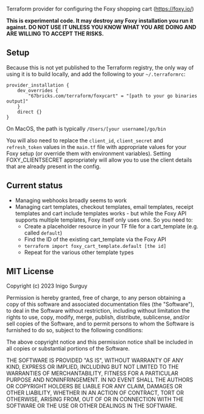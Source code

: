 Terraform provider for configuring the Foxy shopping cart (https://foxy.io/)

__This is experimental code. It may destroy any Foxy installation you run it against. DO NOT USE IT 
UNLESS YOU KNOW WHAT YOU ARE DOING AND ARE WILLING TO ACCEPT THE RISKS.__

## Setup

Because this is not yet published to the Terraform registry, the only way of using it is to 
build locally, and add the following to your `~/.terraformrc`:

```
provider_installation {
    dev_overrides {
        "67bricks.com/terraform/foxycart" = "[path to your go binaries output]"
    }
    direct {}
}
```

On MacOS, the path is typically `/Users/[your username]/go/bin`

You will also need to replace the `client_id`, `client_secret` and `refresh_token` values in the
`main.tf` file with appropriate values for your Foxy setup (or override them with environment 
variables). Setting FOXY_CLIENTSECRET appropriately will allow you to use the client details that 
are already present in the config.

## Current status

* Managing webhooks broadly seems to work
* Managing cart templates, checkout templates, email templates, receipt templates and cart include templates works - 
  but while the Foxy API supports multiple templates, Foxy itself only uses one. So you need to:
  * Create a placeholder resource in your TF file for a cart_template (e.g. called `default`)
  * Find the ID of the existing cart_template via the Foxy API
  * `terraform import foxy_cart_template.default [the id]`
  * Repeat for the various other template types

## MIT License

Copyright (c) 2023 Inigo Surguy

Permission is hereby granted, free of charge, to any person obtaining a copy
of this software and associated documentation files (the "Software"), to deal
in the Software without restriction, including without limitation the rights
to use, copy, modify, merge, publish, distribute, sublicense, and/or sell
copies of the Software, and to permit persons to whom the Software is
furnished to do so, subject to the following conditions:

The above copyright notice and this permission notice shall be included in all
copies or substantial portions of the Software.

THE SOFTWARE IS PROVIDED "AS IS", WITHOUT WARRANTY OF ANY KIND, EXPRESS OR
IMPLIED, INCLUDING BUT NOT LIMITED TO THE WARRANTIES OF MERCHANTABILITY,
FITNESS FOR A PARTICULAR PURPOSE AND NONINFRINGEMENT. IN NO EVENT SHALL THE
AUTHORS OR COPYRIGHT HOLDERS BE LIABLE FOR ANY CLAIM, DAMAGES OR OTHER
LIABILITY, WHETHER IN AN ACTION OF CONTRACT, TORT OR OTHERWISE, ARISING FROM,
OUT OF OR IN CONNECTION WITH THE SOFTWARE OR THE USE OR OTHER DEALINGS IN THE
SOFTWARE.